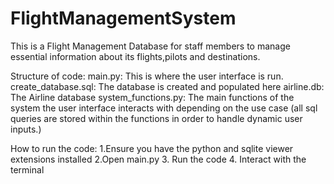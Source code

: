 # FlightManagementSystem

This is a Flight Management Database for staff members to manage essential information about its flights,pilots and destinations. 


Structure of code:
main.py: This is where the user interface is run.
create_database.sql: The database is created and populated here
airline.db: The Airline database
system_functions.py: The main functions of the system the user interface interacts with depending on the use case (all sql queries are stored within the functions in order to handle dynamic user inputs.)


How to run the code:
1.Ensure you have the python and sqlite viewer extensions installed
2.Open main.py 
3. Run the code
4. Interact with the terminal



